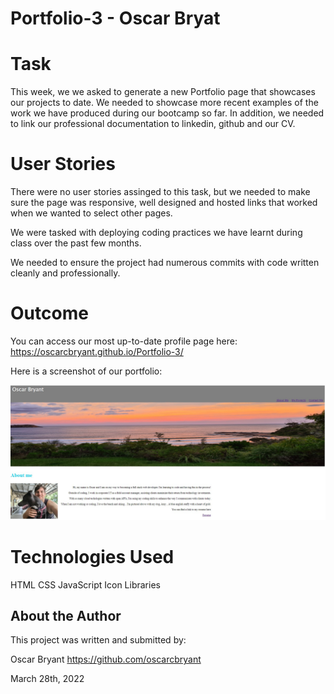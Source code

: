 # Portfolio-3 - Oscar Bryat

# Task
This week, we we asked to generate a new Portfolio page that showcases our projects to date. We needed to showcase more recent examples of the work we have produced during our bootcamp so far. In addition, we needed to link our professional documentation to linkedin, github and our CV. 

# User Stories
There were no user stories assinged to this task, but we needed to make sure the page was responsive, well designed and hosted links that worked when we wanted to select other pages.

We were tasked with deploying coding practices we have learnt during class over the past few months.

We needed to ensure the project had numerous commits with code written cleanly and professionally.

# Outcome

You can access our most up-to-date profile page here: https://oscarcbryant.github.io/Portfolio-3/

Here is a screenshot of our portfolio:

![Alt text](Images/screenshot.jpg)

# Technologies Used

HTML
CSS
JavaScript
Icon Libraries

## About the Author

This project was written and submitted by: 

Oscar Bryant
https://github.com/oscarcbryant

March 28th, 2022
